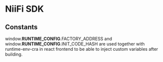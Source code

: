 # NiiFi SDK

## Constants

window.**RUNTIME_CONFIG**.FACTORY_ADDRESS and window.**RUNTIME_CONFIG**.INIT_CODE_HASH are used together with runtime-env-cra in react frontend to be able to inject custom variables after building.
